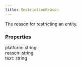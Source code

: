 ```yaml
---
title: RestrictionReason
---
```


The reason for restricting an entity.

### Properties

<div class="flex flex-col gap-3"><div><div class="flex gap-2"><div class="font-mono p" id="p_platform" data-anchor><span class="font-bold">platform</span><span class="opacity-50">:</span> <span>string</span></div></div></div><div><div class="flex gap-2"><div class="font-mono p" id="p_reason" data-anchor><span class="font-bold">reason</span><span class="opacity-50">:</span> <span>string</span></div></div></div><div><div class="flex gap-2"><div class="font-mono p" id="p_text" data-anchor><span class="font-bold">text</span><span class="opacity-50">:</span> <span>string</span></div></div></div></div>

